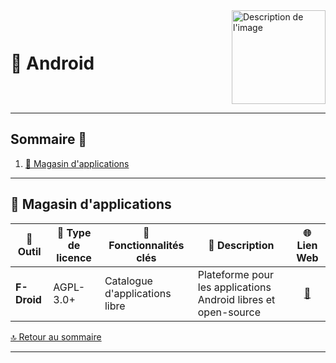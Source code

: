 <div style="display: flex; align-items: center; justify-content: space-between;">
  <h1>🤖 Android</h1>
  <img src="img/switchtoopen1.png" alt="Description de l'image" width="150" height="150">
</div>

---

## Sommaire 📖 <a id="sommaire"></a>
1. [🏪 Magasin d'applications](#magasin-applications)

---

## 🏪 Magasin d'applications <a id="magasin-applications"></a>

| 🌟 **Outil** | 🔑 **Type de licence** | 🚀 **Fonctionnalités clés** | 📝 **Description** | 🌐 **Lien Web** |
|---|---|---|---|---|
| **F-Droid** | AGPL-3.0+ | Catalogue d'applications libre | Plateforme pour les applications Android libres et open-source | <div align="center"><a href="https://f-droid.org/fr/">🔗</a></div> |

[🔝 Retour au sommaire](#sommaire)

---
